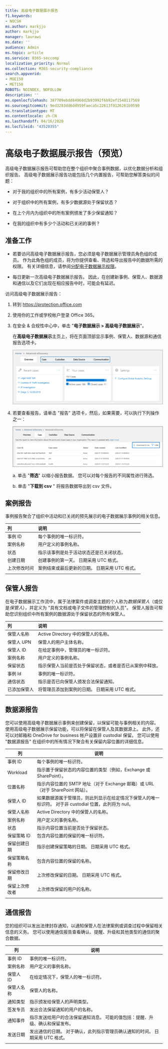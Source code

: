 ```yaml
---
title: 高级电子数据展示报告
f1.keywords:
- NOCSH
ms.author: markjjo
author: markjjo
manager: laurawi
ms.date: ''
audience: Admin
ms.topic: article
ms.service: O365-seccomp
localization_priority: Normal
ms.collection: M365-security-compliance
search.appverid:
- MOE150
- MET150
ROBOTS: NOINDEX, NOFOLLOW
description: ''
ms.openlocfilehash: 387709ebdd84968d2b93992f6b92ef1548117569
ms.sourcegitcommit: 9ed3283dd6dd959faeca5c22613f9126261b9590
ms.translationtype: MT
ms.contentlocale: zh-CN
ms.lasthandoff: 04/16/2020
ms.locfileid: "43528355"
---
```

# <a name="advanced-ediscovery-reports-preview"></a>高级电子数据展示报告（预览）

高级电子数据展示报告可帮助您在整个组织中聚合事例数据，以优化数据分析和组织报告。 高级电子数据展示报告功能包括几个内置报告，可帮助您解答类似的问题：

- 对于我的组织中的所有案例，有多少活动保管人？

- 对于组织中的所有案例，有多少数据源处于保留状态？

- 在上个月内为组织中的所有案例颁发了多少保留通知？

- 在我的组织中有多少个活动和已关闭的事例？

## <a name="before-you-begin"></a>准备工作

- 若要访问高级电子数据展示报告，您必须是电子数据展示管理员角色组的成员。 作为此角色组的成员，将为你提供查看、筛选和导出报告中的数据所需的权限。 有关详细信息，请参阅[分配电子数据展示权限](assign-ediscovery-permissions.md)。

- 每日更新一次高级电子数据展示报告。 因此，在创建新事例、保管人、数据源和通信以及它们出现在相应报告中时，可能会有延迟。

访问高级电子数据展示报告：

1. 转到 https://protection.office.com
  
2. 使用你的工作或学校帐户登录 Office 365。
  
3. 在安全 & 合规性中心中，单击 "**电子数据展示 > 高级电子数据展示**"。
  
   在**高级电子数据展示**主页上，将在页面顶部显示事例、保管人、数据源和通信报告选项卡。 
  
   ![主页上的高级电子数据展示报告](../media/report-home.png)

5. 若要查看报告，请单击 "报告" 选项卡，然后，如果需要，可以执行下列操作之一：

   ![您可以筛选或下载报告数据](../media/AeDReportsFilterDownload.png)

   a. 单击 "**筛选**" 以缩小报告数据。 您可以对每个报告的不同属性进行筛选。
  
   b. 单击 "**下载到 csv** " 将报告数据导出到 csv 文件。

## <a name="case-report"></a>案例报告

事例报告聚合了组织中活动和已关闭的预先展示的电子数据展示事例的相关信息。

|列        |说明|
|:-------------|:-------------|
|事例 ID | 每个事例的唯一标识符。| 
|案例名称 | 用户定义的事例名称。|
|状态 | 指示该事例是处于活动状态还是已关闭状态。|
|创建日期 |创建事例的第一天。 日期采用 UTC 格式。|
|上次修改时间 |案例结束或最后更新的日期。 日期采用 UTC 格式。| 
|||

## <a name="custodian-report"></a>保管人报告

在电子数据展示工作流中，属于法律案件或调查主题的个人称为*数据保管人*（或仅是*保管人*），并定义为 "具有文档或电子文件的管理控制的人员"。 保管人报告可帮助您识别组织中所有案例的数据源处于保留状态的所有保管人。

|列         |说明|
|:-------------|:-------------|
|保管人名称| Active Directory 中的保管人的名称。|
|保管人 UPN | 保管人的用户主体名称。|
|保管人 ID | 在给定事例中，管理员的唯一标识符。 |
|案例名称 | 用户定义的事例名称。|
|保留状态 | 指示保管人当前是否处于保留状态，或者是否已从案例中释放。|
|事例 Id | 事例的唯一标识符。|
|通信状态 |指示是否已向保管人颁发合法保留通知。 |
|已添加保管人 | 将管理员添加到案例的日期。 日期采用 UTC 格式。|
|||

## <a name="data-source-report"></a>数据源报告

您可以使用高级电子数据展示事例来创建保留，以保留可能与事例相关的内容。 使用高级电子数据展示保留功能，可以将保留在保管人及其数据源上。 此外，还可以对邮箱和 OneDrive for business 帐户设置非 custodial 保留。 您可以使用 "数据源报告" 在组织中的所有情况下聚合有关保留内容位置的详细信息。

|列        |说明|
| -------------|-------------|
|事例 ID |每个事例的唯一标识符。 |
|Workload |指示置于保留状态的内容位置的类型（例如，Exchange 或 SharePoint）。
|位置名称 |指示内容位置的 SMTP 地址（对于 Exchange 邮箱）或 URL （对于 SharePoint 网站）。 | 
|保管人 ID |如果数据源属于管理员，则此列显示在给定情况下保管人的唯一标识符。 对于非 custodial 位置，此列将为 null。|
|保管人名称 |Active Directory 中的保管人的名称。| 
|案例名称 |用户定义的事例名称。| 
|状态 |指示内容位置当前是否处于保留状态。 | 
|保留策略 ID |包含内容位置的保留的唯一标识符。 | 
|保留创建日期 |指示创建保留策略的日期。 日期采用 UTC 格式。 | 
|保留策略名称 |包含内容位置的保留的名称。 |
|保留修改日期 |上次修改保留的日期。 日期采用 UTC 格式。| 
|保留上次修改者|上次修改保留的用户的名称。| 
|||

## <a name="communication-report"></a>通信报告

您的组织可以发出法律封存通知，以通知保管人在法律案例或调查过程中保留相关信息的义务。 您可以使用通信报告查看确认、提醒、升级和其他类型的通信的聚合数据。

|列         |说明|
| -------------|-------------|
|事例 ID | 事例的唯一标识符。|
|案例名称 | 用户定义的事例名称。|
|保管人 ID |在给定情况下，保管人的唯一标识符。|
|保管人名称 |保管人的名称。|
|通知类型 |指示颁发给保管人的声明类型。|
|签发专员 |发出合法保留通知的用户的名称。|
|通知事件|指示发送给用户的合法保留通知消息。 可能的值包括：提醒、升级、确认和保留发布。|
|发送日期 |发出通信的日期。 对于确认，此列指示管理员确认通知的时间。 日期采用 UTC 格式。|
|||
